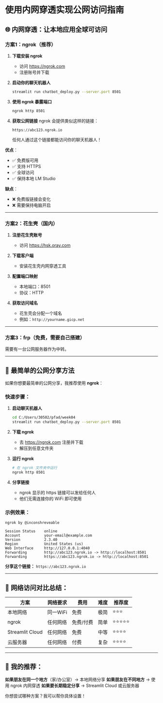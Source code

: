 # 使用内网穿透实现公网访问指南

## 🌐 内网穿透：让本地应用全球可访问

### 方案1：ngrok（推荐）

1. **下载安装 ngrok**
   - 访问 https://ngrok.com
   - 注册账号并下载

2. **启动你的聊天机器人**
   ```bash
   streamlit run chatbot_deploy.py --server.port 8501
   ```

3. **使用 ngrok 暴露端口**
   ```bash
   ngrok http 8501
   ```

4. **获取公网链接**
   ngrok 会提供类似这样的链接：
   ```
   https://abc123.ngrok.io
   ```
   任何人通过这个链接都能访问你的聊天机器人！

**优点**：
- ✅ 免费版可用
- ✅ 支持 HTTPS
- ✅ 全球访问
- ✅ 保持本地 LM Studio

**缺点**：
- ❌ 免费版链接会变化
- ❌ 需要保持电脑开启

---

### 方案2：花生壳（国内）

1. **注册花生壳账号**
   - 访问 https://hsk.oray.com

2. **下载客户端**
   - 安装花生壳内网穿透工具

3. **配置端口映射**
   - 本地端口：8501
   - 协议：HTTP

4. **获取访问域名**
   - 花生壳会分配一个域名
   - 例如：`http://yourname.gicp.net`

---

### 方案3：frp（免费，需要自己搭建）

需要有一台公网服务器作为中转。

---

## 🚀 最简单的公网分享方法

如果你想要最简单的公网分享，我推荐使用 **ngrok**：

### 快速步骤：

1. **启动聊天机器人**
   ```bash
   cd C:/Users/30502/pfad/week04
   streamlit run chatbot_deploy.py --server.port 8501
   ```

2. **下载 ngrok**
   - 去 https://ngrok.com 注册并下载
   - 解压到任意文件夹

3. **运行 ngrok**
   ```bash
   # 在 ngrok 文件夹中运行
   ngrok http 8501
   ```

4. **分享链接**
   - ngrok 显示的 https 链接可以发给任何人
   - 他们无需连接你的 WiFi 即可使用

### 示例效果：
```
ngrok by @inconshreveable

Session Status    online
Account           your-email@example.com
Version           2.3.40
Region            United States (us)
Web Interface     http://127.0.0.1:4040
Forwarding        http://abc123.ngrok.io -> http://localhost:8501
Forwarding        https://abc123.ngrok.io -> http://localhost:8501
```

**分享这个链接：** `https://abc123.ngrok.io`

---

## 📱 网络访问对比总结：

| 方案 | 网络要求 | 费用 | 难度 | 推荐度 |
|------|----------|------|------|--------|
| 本地网络 | 同一WiFi | 免费 | 极简 | ⭐⭐⭐ |
| ngrok | 任何网络 | 免费/付费 | 简单 | ⭐⭐⭐⭐⭐ |
| Streamlit Cloud | 任何网络 | 免费 | 中等 | ⭐⭐⭐⭐ |
| 云服务器 | 任何网络 | 付费 | 复杂 | ⭐⭐⭐⭐ |

---

## 🎯 我的推荐：

**如果朋友在同一个地方**（家/办公室）→ 本地网络分享
**如果朋友在不同地方** → 使用 ngrok 内网穿透
**如果要长期稳定分享** → Streamlit Cloud 或云服务器

你想尝试哪种方案？我可以帮你具体设置！